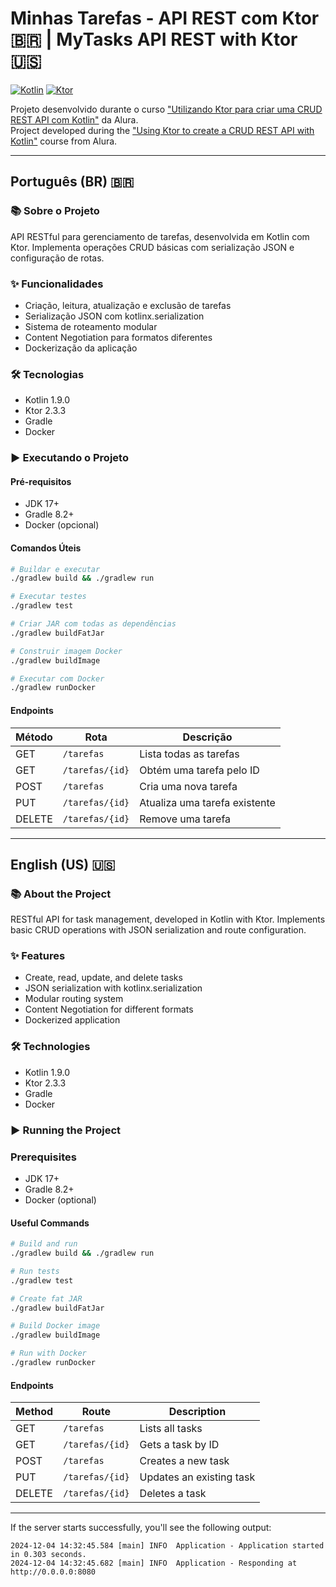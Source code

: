 # Minhas Tarefas - API REST com Ktor 🇧🇷 | MyTasks API REST with Ktor 🇺🇸

[![Kotlin](https://img.shields.io/badge/Kotlin-1.9.0-blue.svg)](https://kotlinlang.org)
[![Ktor](https://img.shields.io/badge/Ktor-2.3.3-red.svg)](https://ktor.io)

Projeto desenvolvido durante o curso ["Utilizando Ktor para criar uma CRUD REST API com Kotlin"](https://www.alura.com.br/artigos/utilizando-ktor-criar-crud-rest-api-kotlin) da Alura.  
Project developed during the ["Using Ktor to create a CRUD REST API with Kotlin"](https://www.alura.com.br/artigos/utilizando-ktor-criar-crud-rest-api-kotlin) course from Alura.

---

## Português (BR) 🇧🇷

### 📚 Sobre o Projeto
API RESTful para gerenciamento de tarefas, desenvolvida em Kotlin com Ktor. Implementa operações CRUD básicas com serialização JSON e configuração de rotas.

### ✨ Funcionalidades
- Criação, leitura, atualização e exclusão de tarefas
- Serialização JSON com kotlinx.serialization
- Sistema de roteamento modular
- Content Negotiation para formatos diferentes
- Dockerização da aplicação

### 🛠️ Tecnologias
- Kotlin 1.9.0
- Ktor 2.3.3
- Gradle
- Docker

### ▶️ Executando o Projeto

#### Pré-requisitos
- JDK 17+
- Gradle 8.2+
- Docker (opcional)

#### Comandos Úteis
```bash
# Buildar e executar
./gradlew build && ./gradlew run

# Executar testes
./gradlew test

# Criar JAR com todas as dependências
./gradlew buildFatJar

# Construir imagem Docker
./gradlew buildImage

# Executar com Docker
./gradlew runDocker
```

#### Endpoints

| Método  | Rota             | Descrição                        |
|---------|------------------|----------------------------------|
| GET     | `/tarefas`       | Lista todas as tarefas          |
| GET     | `/tarefas/{id}`  | Obtém uma tarefa pelo ID        |
| POST    | `/tarefas`       | Cria uma nova tarefa            |
| PUT     | `/tarefas/{id}`  | Atualiza uma tarefa existente   |
| DELETE  | `/tarefas/{id}`  | Remove uma tarefa               |

---

## English (US) 🇺🇸

### 📚 About the Project
RESTful API for task management, developed in Kotlin with Ktor. Implements basic CRUD operations with JSON serialization and route configuration.

### ✨ Features
- Create, read, update, and delete tasks
- JSON serialization with kotlinx.serialization
- Modular routing system
- Content Negotiation for different formats
- Dockerized application

### 🛠️ Technologies

- Kotlin 1.9.0
- Ktor 2.3.3
- Gradle
- Docker

### ▶️ Running the Project
### Prerequisites
- JDK 17+
- Gradle 8.2+
- Docker (optional)

#### Useful Commands
```bash
# Build and run
./gradlew build && ./gradlew run

# Run tests
./gradlew test

# Create fat JAR
./gradlew buildFatJar

# Build Docker image
./gradlew buildImage

# Run with Docker
./gradlew runDocker
```
#### Endpoints

| Method  | Route            | Description                     |
|---------|------------------|---------------------------------|
| GET     | `/tarefas`       | Lists all tasks                |
| GET     | `/tarefas/{id}`  | Gets a task by ID              |
| POST    | `/tarefas`       | Creates a new task             |
| PUT     | `/tarefas/{id}`  | Updates an existing task       |
| DELETE  | `/tarefas/{id}`  | Deletes a task                 |

----

If the server starts successfully, you'll see the following output:

```
2024-12-04 14:32:45.584 [main] INFO  Application - Application started in 0.303 seconds.
2024-12-04 14:32:45.682 [main] INFO  Application - Responding at http://0.0.0.0:8080
```
